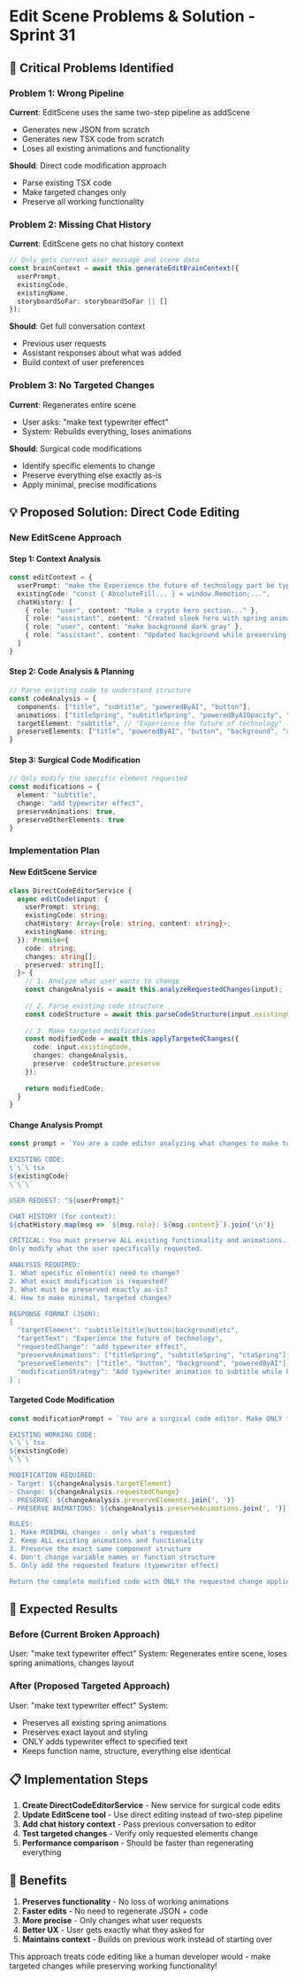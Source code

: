 # Edit Scene Problems & Solution - Sprint 31

## 🚨 **Critical Problems Identified**

### **Problem 1: Wrong Pipeline**
**Current**: EditScene uses the same two-step pipeline as addScene
- Generates new JSON from scratch
- Generates new TSX code from scratch
- Loses all existing animations and functionality

**Should**: Direct code modification approach
- Parse existing TSX code
- Make targeted changes only
- Preserve all working functionality

### **Problem 2: Missing Chat History**
**Current**: EditScene gets no chat history context
```typescript
// Only gets current user message and scene data
const brainContext = await this.generateEditBrainContext({
  userPrompt,
  existingCode,
  existingName,
  storyboardSoFar: storyboardSoFar || []
});
```

**Should**: Get full conversation context
- Previous user requests
- Assistant responses about what was added
- Build context of user preferences

### **Problem 3: No Targeted Changes**
**Current**: Regenerates entire scene
- User asks: "make text typewriter effect"
- System: Rebuilds everything, loses animations

**Should**: Surgical code modifications
- Identify specific elements to change
- Preserve everything else exactly as-is
- Apply minimal, precise modifications

## 💡 **Proposed Solution: Direct Code Editing**

### **New EditScene Approach**

#### **Step 1: Context Analysis**
```typescript
const editContext = {
  userPrompt: "make the Experience the future of technology part be typewriter effect",
  existingCode: "const { AbsoluteFill... } = window.Remotion;...",
  chatHistory: [
    { role: "user", content: "Make a crypto hero section..." },
    { role: "assistant", content: "Created sleek hero with spring animations..." },
    { role: "user", content: "make background dark gray" },
    { role: "assistant", content: "Updated background while preserving animations..." }
  ]
}
```

#### **Step 2: Code Analysis & Planning**
```typescript
// Parse existing code to understand structure
const codeAnalysis = {
  components: ["title", "subtitle", "poweredByAI", "button"],
  animations: ["titleSpring", "subtitleSpring", "poweredByAIOpacity", "ctaSpring"],
  targetElement: "subtitle", // "Experience the future of technology"
  preserveElements: ["title", "poweredByAI", "button", "background", "all animations"]
}
```

#### **Step 3: Surgical Code Modification**
```typescript
// Only modify the specific element requested
const modifications = {
  element: "subtitle",
  change: "add typewriter effect",
  preserveAnimations: true,
  preserveOtherElements: true
}
```

### **Implementation Plan**

#### **New EditScene Service**
```typescript
class DirectCodeEditorService {
  async editCode(input: {
    userPrompt: string;
    existingCode: string;
    chatHistory: Array<{role: string, content: string}>;
    existingName: string;
  }): Promise<{
    code: string;
    changes: string[];
    preserved: string[];
  }> {
    // 1. Analyze what user wants to change
    const changeAnalysis = await this.analyzeRequestedChanges(input);
    
    // 2. Parse existing code structure
    const codeStructure = await this.parseCodeStructure(input.existingCode);
    
    // 3. Make targeted modifications
    const modifiedCode = await this.applyTargetedChanges({
      code: input.existingCode,
      changes: changeAnalysis,
      preserve: codeStructure.preserve
    });
    
    return modifiedCode;
  }
}
```

#### **Change Analysis Prompt**
```typescript
const prompt = `You are a code editor analyzing what changes to make to existing React/Remotion code.

EXISTING CODE:
\`\`\`tsx
${existingCode}
\`\`\`

USER REQUEST: "${userPrompt}"

CHAT HISTORY (for context):
${chatHistory.map(msg => `${msg.role}: ${msg.content}`).join('\n')}

CRITICAL: You must preserve ALL existing functionality and animations.
Only modify what the user specifically requested.

ANALYSIS REQUIRED:
1. What specific element(s) need to change?
2. What exact modification is requested?
3. What must be preserved exactly as-is?
4. How to make minimal, targeted changes?

RESPONSE FORMAT (JSON):
{
  "targetElement": "subtitle|title|button|background|etc",
  "targetText": "Experience the future of technology",
  "requestedChange": "add typewriter effect",
  "preserveAnimations": ["titleSpring", "subtitleSpring", "ctaSpring"],
  "preserveElements": ["title", "button", "background", "poweredByAI"],
  "modificationStrategy": "Add typewriter animation to subtitle while keeping existing spring animation"
}`;
```

#### **Targeted Code Modification**
```typescript
const modificationPrompt = `You are a surgical code editor. Make ONLY the requested change while preserving everything else.

EXISTING WORKING CODE:
\`\`\`tsx
${existingCode}
\`\`\`

MODIFICATION REQUIRED:
- Target: ${changeAnalysis.targetElement}
- Change: ${changeAnalysis.requestedChange}
- PRESERVE: ${changeAnalysis.preserveElements.join(', ')}
- PRESERVE ANIMATIONS: ${changeAnalysis.preserveAnimations.join(', ')}

RULES:
1. Make MINIMAL changes - only what's requested
2. Keep ALL existing animations and functionality
3. Preserve the exact same component structure
4. Don't change variable names or function structure
5. Only add the requested feature (typewriter effect)

Return the complete modified code with ONLY the requested change applied.`;
```

## 🎯 **Expected Results**

### **Before (Current Broken Approach)**
User: "make text typewriter effect"
System: Regenerates entire scene, loses spring animations, changes layout

### **After (Proposed Targeted Approach)**
User: "make text typewriter effect"
System: 
- Preserves all existing spring animations
- Preserves exact layout and styling
- ONLY adds typewriter effect to specified text
- Keeps function name, structure, everything else identical

## 📋 **Implementation Steps**

1. **Create DirectCodeEditorService** - New service for surgical code edits
2. **Update EditScene tool** - Use direct editing instead of two-step pipeline
3. **Add chat history context** - Pass previous conversation to editor
4. **Test targeted changes** - Verify only requested elements change
5. **Performance comparison** - Should be faster than regenerating everything

## 🚀 **Benefits**

1. **Preserves functionality** - No loss of working animations
2. **Faster edits** - No need to regenerate JSON + code
3. **More precise** - Only changes what user requests
4. **Better UX** - User gets exactly what they asked for
5. **Maintains context** - Builds on previous work instead of starting over

This approach treats code editing like a human developer would - make targeted changes while preserving working functionality! 